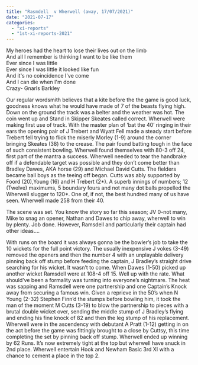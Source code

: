 ```yaml
---
title: "Rasmdell  v Wherwell (away, 17/07/2021)"
date: "2021-07-17"
categories: 
  - "xi-reports"
  - "1st-xi-reports-2021"
---
```


My heroes had the heart to lose their lives out on the limb<br/>
And all I remember is thinking I want to be like them<br/>
Ever since I was little<br/>
Ever since I was little it looked like fun<br/>
And it's no coincidence I've come<br/>
And I can die when I'm done<br/>
Crazy- Gnarls Barkley<br/>

Our regular wordsmith believes that a kite before the the game is good luck, goodness knows what he would have made of 7 of the beasts flying high. Down on the ground the track was a belter and the weather was hot. The coin went up and Stand in Skipper Skeates called correct. Wherwell were making first use of track. With the master plan of ‘bat the 40’ ringing in their ears the opening pair of J Trebert and Wyatt Fell made a steady start before Trebert fell trying to flick the miserly Morley (1-9) around the corner bringing Skeates (38) to the crease. The pair found batting tough in the face of such consistent bowling. Wherwell found themselves with 80-3 off 24, first part of the mantra a success. Wherwell needed to tear the handbrake off if a defendable target was possible and they don’t come better than Bradley Dawes, AKA horse (29) and Michael David Cutts. The fielders became ball boys as the teeing off began. Cutts was ably supported by Foord (20),Young (16) and H Trebert (2*). A superb innings of numbers; 12 (Twelve) maximums, 5 boundary fours and not many dot balls propelled the Wherwell slugger to 120*. One of, if not, the best hundred many of us have seen. Wherwell made 258 from their 40. 

The scene was set. You know the story so far this season; JV 0-not many, Mike to snag an opener, Nathan and Dawes to chip away, wherwell to win by plenty. Job done. However, Ramsdell and particularly their captain had other ideas….

With runs on the board it was always gonna be the bowler’s job to take the 10 wickets for the full point victory. The usually inexpensive J vokes (3-49) removed the openers and then the number 4 with an unplayable delivery pinning back off stump before feeding the captain, J Bradley’s straight drive searching for his wicket. It wasn’t to come. When Dawes (1-50) picked up another wicket Ramsdell were at 108-4 off 15. Well up with the rate. What should’ve been a formality was turning into everyone’s nightmare. The heat was sapping and Ramsdell were one partnership and one Captain’s Knock away from securing a famous win. Given a reprieve in the 50’s when N Young (2-32) Stephen Finn’d the stumps before bowling him, it took the man of the moment M Cutts (3-19) to blow the partnership to pieces with a brutal double wicket over, sending the middle stump of J Bradley’s flying and ending his fine knock of 82 and then the leg stump of his replacement. Wherwell were in the ascendency with debutant A Pratt (1-12) getting in on the act before the game was fittingly brought to a close by Cuttsy, this time completing the set by pinning back off stump. Wherwell ended up winning by 62 Runs. It’s now extremely tight at the top but wherwell have snuck in 2nd place. Wherwell entertain Hook and Newham Basic 3rd XI with a chance to cement a place in the top 2. 
